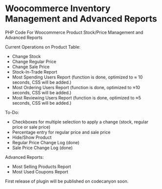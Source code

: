 # Woocommerce Inventory Management and Advanced Reports
PHP Code For Woocommerce Product Stock/Price Management and Advanced Reports

Current Operations on Product Table:
- Change Stock
- Change Regular Price
- Change Sale Price
- Stock-In-Trade Report
- Most Spending Users Report (function is done, optimized to ≈ 10 seconds, CSS will be added.)
- Most Ordering Users Report (function is done, optimized to ≈10 seconds, CSS will be added.)
- Most Reviewing Users Report (function is done, optimized to ≈5 seconds, CSS will be added.)

To-Do:

- Checkboxes for multiple selection to apply a change (stock, regular price or sale price)
- Percentage entry for regular price and sale price
- Hide/Show Product 
- Regular Price Change Log (done)
- Sale Price Change Log (done)

Advanced Reports:

- Most Selling Products Report
- Most Used Coupons Report

First release of plugin will be published on codecanyon soon.
